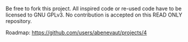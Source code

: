 Be free to fork this project.
All inspired code or re-used code have to be licensed to GNU GPLv3.
No contribution is accepted on this READ ONLY repository.

Roadmap: https://github.com/users/abenevaut/projects/4
